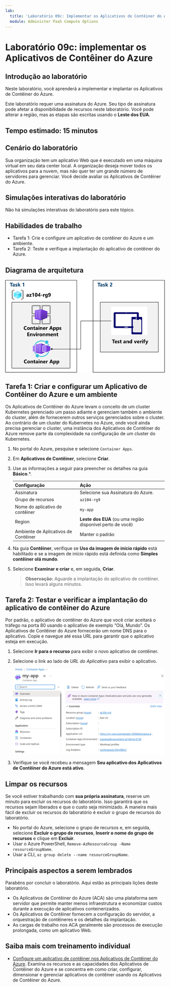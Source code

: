 ```yaml
---
lab:
  title: 'Laboratório 09c: Implementar os Aplicativos de Contêiner do Azure'
  module: Administer PaaS Compute Options
---
```


# Laboratório 09c: implementar os Aplicativos de Contêiner do Azure

## Introdução ao laboratório

Neste laboratório, você aprenderá a implementar e implantar os Aplicativos de Contêiner do Azure.

Este laboratório requer uma assinatura do Azure. Seu tipo de assinatura pode afetar a disponibilidade de recursos neste laboratório. Você pode alterar a região, mas as etapas são escritas usando o **Leste dos EUA**.

## Tempo estimado: 15 minutos

## Cenário do laboratório

Sua organização tem um aplicativo Web que é executado em uma máquina virtual em seu data center local. A organização deseja mover todos os aplicativos para a nuvem, mas não quer ter um grande número de servidores para gerenciar. Você decide avaliar os Aplicativos de Contêiner do Azure.

## Simulações interativas do laboratório

Não há simulações interativas do laboratório para este tópico. 

## Habilidades de trabalho

- Tarefa 1: Crie e configure um aplicativo de contêiner do Azure e um ambiente.
- Tarefa 2: Teste e verifique a implantação do aplicativo de contêiner do Azure.

## Diagrama de arquitetura

![Faça um diagrama das tarefas.](../media/az104-lab09b-aca-architecture.png)

## Tarefa 1: Criar e configurar um Aplicativo de Contêiner do Azure e um ambiente

Os Aplicativos de Contêiner do Azure levam o conceito de um cluster Kubernetes gerenciado um passo adiante e gerenciam também o ambiente do cluster, além de fornecerem outros serviços gerenciados sobre o cluster. Ao contrário de um cluster do Kubernetes no Azure, onde você ainda precisa gerenciar o cluster, uma instância dos Aplicativos de Contêiner do Azure remove parte da complexidade na configuração de um cluster do Kubernetes.

1. No portal do Azure, pesquise e selecione `Container Apps`.

1. Em **Aplicativos de Contêiner**, selecione **Criar**.

1. Use as informações a seguir para preencher os detalhes na guia **Básico**.*.

    | Configuração | Ação |
    |---|---|
    | Assinatura | Selecione sua Assinatura do Azure. |
    | Grupo de recursos | `az104-rg9` |
    | Nome do aplicativo de contêiner |  `my-app` |
    | Region    | **Leste dos EUA** (ou uma região disponível perto de você) |
    | Ambiente de Aplicativos de Contêiner | Manter o padrão |

1. Na guia **Contêiner**, verifique se **Uso da imagem de início rápido** está habilitado e se a imagem de início rápido está definida como **Simples contêiner olá mundo**.

1. Selecione **Examinar e criar** e, em seguida, **Criar**.

    >**Observação:** Aguarde a implantação do aplicativo de contêiner. Isso levará alguns minutos. 
 
## Tarefa 2: Testar e verificar a implantação do aplicativo de contêiner do Azure

Por padrão, o aplicativo de contêiner do Azure que você criar aceitará o tráfego na porta 80 usando o aplicativo de exemplo “Olá, Mundo”. Os Aplicativos de Contêiner do Azure fornecerão um nome DNS para o aplicativo. Copie e navegue até essa URL para garantir que o aplicativo esteja em execução.

1. Selecione **Ir para o recurso** para exibir o novo aplicativo de contêiner.

1. Selecione o link ao lado de *URL do Aplicativo* para exibir o aplicativo.

    ![Captura de tela da página de visão geral dos ACA no portal.](../media/az104-lab09b-aca-overview.png)

1. Verifique se você recebeu a mensagem **Seu aplicativo dos Aplicativos de Contêiner do Azure está ativo**.
   
## Limpar os recursos

Se você estiver trabalhando com **sua própria assinatura**, reserve um minuto para excluir os recursos do laboratório. Isso garantirá que os recursos sejam liberados e que o custo seja minimizado. A maneira mais fácil de excluir os recursos do laboratório é excluir o grupo de recursos do laboratório. 

+ No portal do Azure, selecione o grupo de recursos e, em seguida, selecione **Excluir o grupo de recursos**, **Inserir o nome do grupo de recursos** e clique em **Excluir**.
+ Usar o Azure PowerShell, `Remove-AzResourceGroup -Name resourceGroupName`.
+ Usar a CLI, `az group delete --name resourceGroupName`.



## Principais aspectos a serem lembrados

Parabéns por concluir o laboratório. Aqui estão as principais lições deste laboratório. 

+ Os Aplicativos de Contêiner do Azure (ACA) são uma plataforma sem servidor que permite manter menos infraestrutura e economizar custos durante a execução de aplicativos conteinerizados.
+ Os Aplicativos de Contêiner fornecem a configuração do servidor, a orquestração de contêineres e os detalhes da implantação. 
+ As cargas de trabalho nos ACA geralmente são processos de execução prolongada, como um aplicativo Web.

## Saiba mais com treinamento individual

+ [Configure um aplicativo de contêiner nos Aplicativos de Contêiner do Azure](https://learn.microsoft.com/training/modules/configure-container-app-azure-container-apps/). Examina os recursos e as capacidades dos Aplicativos de Contêiner do Azure e se concentra em como criar, configurar, dimensionar e gerenciar aplicativos de contêiner usando os Aplicativos de Contêiner do Azure.
     
